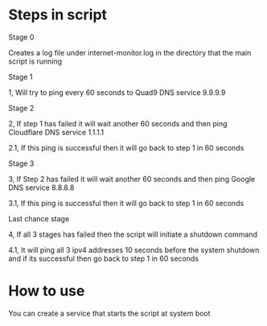 # Steps in script

Stage 0

Creates a log file under  internet-monitor.log in the directory that the main script is running

Stage 1

1, Will try to ping every 60 seconds to Quad9 DNS service 9.9.9.9

Stage 2

2, If step 1 has failed it will wait another 60 seconds and then ping Cloudflare DNS service 1.1.1.1

2.1, If this ping is successful then it will go back to step 1 in 60 seconds

Stage 3

3, If Step 2 has failed it will wait another 60 seconds and then ping Google DNS service 8.8.8.8

3.1, If this ping is successful then it will go back to step 1 in 60 seconds

Last chance stage

4, If all 3 stages has failed then the script will initiate a shutdown command

4.1, It will ping all 3 ipv4 addresses 10 seconds before the system shutdown and if its successful then go back to step 1 in 60 seconds

# How to use

You can create a service that starts the script at system boot
